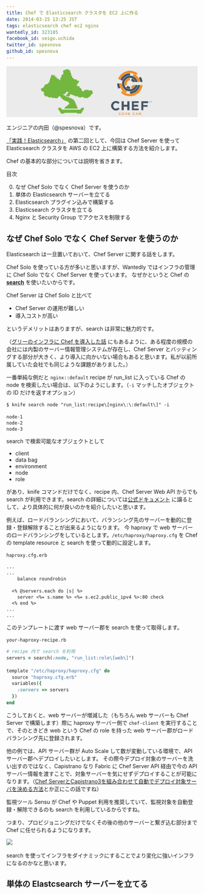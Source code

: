 ```yaml
---
title: Chef で Elasticsearch クラスタを EC2 上に作る
date: 2014-03-25 13:25 JST
tags: elasticsearch chef ec2 nginx
wantedly_id: 323185
facebook_id: seigo.uchida
twitter_id: spesnova
github_id: spesnova
---
```


![](images/es-with-chef.jpg)

エンジニアの内田（@spesnova）です。

[「実践！Elasticsearch」](http://engineer.wantedly.com/2014/02/25/elasticsearch-at-wantedly-1.html) の第二回として、今回は Chef Server を使って Elasticsearch クラスタを AWS の EC2 上に構築する方法を紹介します。

Chef の基本的な部分については説明を省きます。

目次

0. なぜ Chef Solo でなく Chef Server を使うのか
0. 単体の Elasticsearch サーバーを立てる
0. Elasticsearch プラグイン込みで構築する
0. Elasticsearch クラスタを立てる
0. Nginx と Security Group でアクセスを制限する

## なぜ Chef Solo でなく Chef Server を使うのか
Elasticsearch は一旦置いておいて、Chef Server に関する話をします。

Chef Solo を使っている方が多いと思いますが、Wantedly ではインフラの管理に Chef Solo でなく Chef Server を使っています。
なぜかというと Chef の **[search](http://docs.opscode.com/essentials_search.html)** を使いたいからです。

Chef Server は Chef Solo と比べて

* Chef Server の運用が難しい
* 導入コストが高い

というデメリットはありますが、search は非常に魅力的です。

（[グリーのインフラに Chef を導入した話](http://labs.gree.jp/blog/2013/12/10056/) にもあるように、ある程度の規模の会社には内製のサーバー情報管理システムが存在し、Chef Server とバッティングする部分が大きく、より導入に向かいない場合もあると思います。私が以前所属していた会社でも同じような課題がありました。）

一番単純な例だと `nginx::default` recipe が run_list に入っている Chef の node を検索したい場合は、以下のようにします。（`-i` マッチしたオブジェクトの ID だけを返すオプション）


```console
$ knife search node "run_list:recipe\[nginx\:\:default\]" -i

node-1
node-2
node-3
```

search で検索可能なオブジェクトとして

* client
* data bag
* environment
* node
* role

があり、knife コマンドだけでなく、recipe 内、Chef Server Web API からでも search が利用できます。search の詳細については[公式ドキュメント](http://docs.opscode.com/essentials_search.html) に譲るとして、より具体的に何が良いのかを紹介したいと思います。

例えば、ロードバランシングにおいて、バランシング先のサーバーを動的に登録・登録解除することが出来るようになります。
今 haproxy で web サーバーのロードバランシングをしているとします。`/etc/haproxy/haproxy.cfg` を Chef の template resource と search を使って動的に設定します。

`haproxy.cfg.erb`

```erb
...
...
    balance roundrobin

  <% @servers.each do |s| %>
    server <%= s.name %> <%= s.ec2.public_ipv4 %>:80 check
  <% end %>
...
...
```

このテンプレートに渡す web サーバー郡を search を使って取得します。

`your-haproxy-recipe.rb`

```ruby
# recipe 内で search を利用
servers = search(:node, "run_list:role\[web\]")

template "/etc/haproxy/haproxy.cfg" do
  source "haproxy.cfg.erb"
  variables({
    :servers => servers
  })
end
```

こうしておくと、web サーバーが増減した（もちろん web サーバーも Chef Server で構築します）際に haproxy サーバー側で `chef-client` を実行することで、そのときどき web という Chef の role を持った web サーバー郡がロードバランシング先に登録されます。

他の例では、API サーバー群が Auto Scale して数が変動している環境で、API サーバー郡へデプロイしたいとします。
その際今デプロイ対象のサーバーを洗い出すのではなく、Capistrano なり Fabric に Chef Server API 経由で今の API サーバー情報を渡すことで、対象サーバーを気にせずデプロイすることが可能になります。（[Chef ServerとCapistrano3を組み合わせて自動でデプロイ対象サーバを決める方法](http://www.ryuzee.com/contents/blog/6868)とか正にこの話ですね）

監視ツール Sensu が Chef や Puppet 利用を推奨していて、監視対象を自動登録・解除できるのも search を利用しているからですね。

つまり、プロビジョニングだけでなくその後の他のサーバーと繋ぎ込む部分まで Chef に任せられるようになります。

![](https://wiki.opscode.com/download/attachments/24019610/chefsi.png?version=1)

search を使ってインフラをダイナミックにすることでより変化に強いインフラになるのかなと思います。

## 単体の Elastcsearch サーバーを立てる

